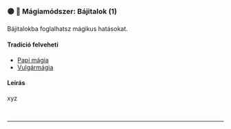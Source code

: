 ### 🟣 💫 Mágiamódszer: Bájitalok (1)

Bájitalokba foglalhatsz mágikus hatásokat.

#### Tradíció felveheti

- [Papi mágia](../052_papi_tradicio.md)
- [Vulgármágia](../051_02_vulgarmagia.md)

#### Leírás

xyz

<br />

---
